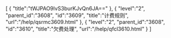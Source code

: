 [
	{
		"title":"tWJPAO9lvS3burKJvQn6JA=="
	},
	{
		"level":"2",
		"parent_id":"3608",
		"id":"3609",
		"title":"计费规则",
		"url":"/help/qsrmc3609.html"
	},
	{
		"level":"2",
		"parent_id":"3608",
		"id":"3610",
		"title":"欠费处理",
		"url":"/help/qfcl3610.html"
	}
]